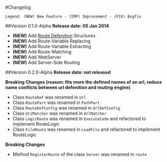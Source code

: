 #Changelog
```
Legend: (NEW) New Feature - (IMP) Improvement - (FIX) Bugfix
```

##Version 0.1.0-Alpha
**Release date: 05 Jan 2014**

- **(NEW)** Add [Route Defenition](https://github.com/SoftHai/Bulls-Eye/blob/master/doc/RouteDefenition.md) Structures
- **(NEW)** Add Route-Variable Replacing
- **(NEW)** Add Route-Variable Extracting
- **(NEW)** Add Route-Matching
- **(NEW)** Add WebServer
- **(NEW)** Add Server-Side Routing

##Version 0.2.0-Alpha
**Release date: not released**

**Breaking Changes (reason: fits more the defined names of an url, reduce name conflicts between url defenition and routing engine)**
- Class `RouteDef` was renamed in `Url`
- Class `RoutePart` was renamed in `PathPart`
- Class `RouteDefConfig` was renamed in `UrlDefConfig`
- Class `UriMatcher` was renamed in `UrlMatcher`
- Class `LogicRoute` was renamed in `ExecuteCode` and refactored to implement RouteLogic
- Class `FileRoute` was renamed in `LoadFile` and refactored to implement RouteLogic

**Breaking Changes**
- Method `RegisterRoute` of the class `Server` was renamed in `route`